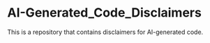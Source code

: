 # AI-Generated_Code_Disclaimers
This is a repository that contains disclaimers for AI-generated code.

